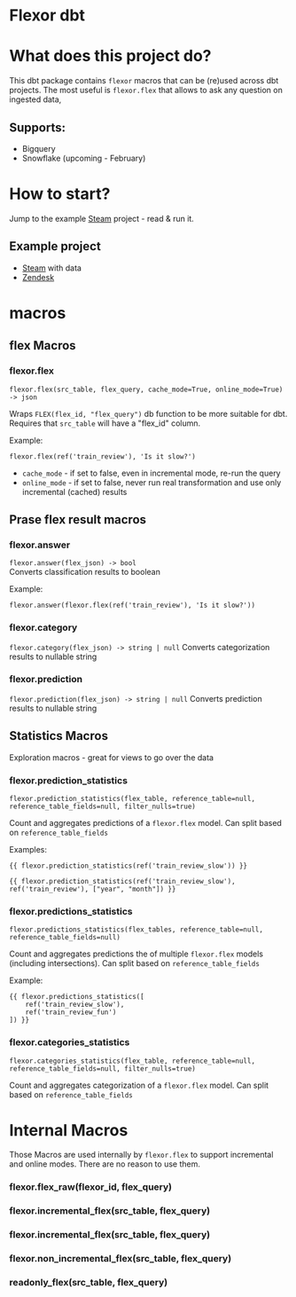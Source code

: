 # Flexor dbt

# What does this project do?
This dbt package contains `flexor` macros that can be (re)used across dbt projects. The most useful is `flexor.flex` that allows to ask any question on ingested data,

## Supports:
* Bigquery
* Snowflake (upcoming - February)

# How to start?

Jump to the example [Steam](https://github.com/flexor-ai/dbt-steam-example) project - read & run it.

## Example project
* [Steam](https://github.com/flexor-ai/dbt-steam-example) with data
* [Zendesk](https://github.com/flexor-ai/dbt-zendesk)

# macros

## flex Macros

### flexor.flex
`flexor.flex(src_table, flex_query, cache_mode=True, online_mode=True) -> json`

Wraps `FLEX(flex_id, "flex_query")` db function to be more suitable for dbt.
Requires that `src_table` will have a "flex_id" column.

Example:
```
flexor.flex(ref('train_review'), 'Is it slow?')
```
* `cache_mode` - if set to false, even in incremental mode, re-run the query
* `online_mode` - if set to false, never run real transformation and use only incremental (cached) results

## Prase flex result macros

### flexor.answer
`flexor.answer(flex_json) -> bool`  
Converts classification results to boolean

Example:
```
flexor.answer(flexor.flex(ref('train_review'), 'Is it slow?'))
```

### flexor.category
`flexor.category(flex_json) -> string | null`
Converts categorization results to nullable string

### flexor.prediction
`flexor.prediction(flex_json) -> string | null`
Converts prediction results to nullable string

## Statistics Macros
Exploration macros - great for views to go over the data

### flexor.prediction_statistics
`flexor.prediction_statistics(flex_table, reference_table=null, reference_table_fields=null, filter_nulls=true)`

Count and aggregates predictions of a `flexor.flex` model. Can split based on `reference_table_fields`

Examples:
```
{{ flexor.prediction_statistics(ref('train_review_slow')) }}
```
```
{{ flexor.prediction_statistics(ref('train_review_slow'), ref('train_review'), ["year", "month"]) }}
```

### flexor.predictions_statistics
`flexor.predictions_statistics(flex_tables, reference_table=null, reference_table_fields=null)`

Count and aggregates predictions the of multiple `flexor.flex` models (including intersections). Can split based on `reference_table_fields`

Example:
```
{{ flexor.predictions_statistics([
    ref('train_review_slow'),
    ref('train_review_fun')
]) }}
```

### flexor.categories_statistics
`flexor.categories_statistics(flex_table, reference_table=null, reference_table_fields=null, filter_nulls=true)`

Count and aggregates categorization of a `flexor.flex` model. Can split based on `reference_table_fields`

# Internal Macros
Those Macros are used internally by `flexor.flex` to support incremental and online modes.
There are no reason to use them.
### flexor.flex_raw(flexor_id, flex_query)

### flexor.incremental_flex(src_table, flex_query)

### flexor.incremental_flex(src_table, flex_query)

### flexor.non_incremental_flex(src_table, flex_query)

### readonly_flex(src_table, flex_query)
